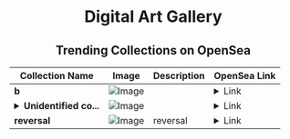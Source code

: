 <div align="center">

# Digital Art Gallery

## Trending Collections on OpenSea

| Collection Name                       | Image                                                                                     | Description                       | OpenSea Link                                                                                          |
|---------------------------------------|-------------------------------------------------------------------------------------------|-----------------------------------|--------------------------------------------------------------------------------------------------------|
| **b** | ![Image](https://i.seadn.io/s/raw/files/184e879e8a72d766d5e53fa9cfa29237.jpg?w=500&auto=format?w=200&auto=format) |  | <details><summary>Link</summary>[b](https://opensea.io/collection/b-11830)</details> |
| **<details><summary>Unidentified co...</summary>Unidentified contract 90aa4230-a097-4029-8687-632785ac9b9f</details>** | ![Image](https://i.seadn.io/s/raw/files/a837708742ad8afcb35eb60ba787976d.jpg?w=500&auto=format?w=200&auto=format) |  | <details><summary>Link</summary>[Unidentified contract 90aa4230-a097-4029-8687-632785ac9b9f](https://opensea.io/collection/unidentified-contract-90aa4230-a097-4029-8687-6327)</details> |
| **reversal** | ![Image](https://i.seadn.io/s/raw/files/074c0a9e61804556592455d56ace8f07.png?w=500&auto=format?w=200&auto=format) | reversal | <details><summary>Link</summary>[reversal](https://opensea.io/collection/reversal-1)</details> |

</div>